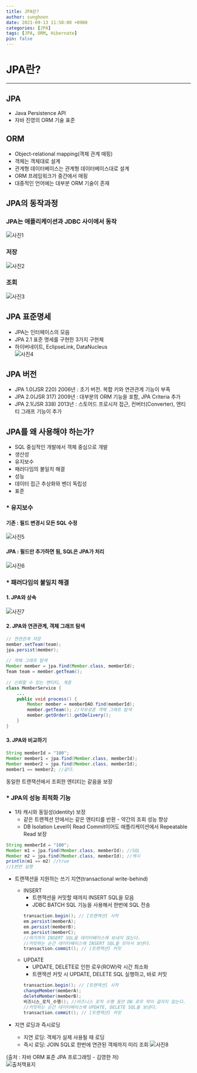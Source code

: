 ```yaml
---
title: JPA란?
author: sunghoon
date: 2021-09-13 11:50:00 +0900
categories: [JPA]
tags: [JPA, ORM, Hibernate]
pin: false
--- 
```



# JPA란?  
---

## JPA  
- Java Persistence API
- 자바 진영의 ORM 기술 표준  

  
## ORM
- Object-relational mapping(객체 관계 매핑)
- 객체는 객체대로 설계
- 관계형 데이터베이스는 관계형 데이터베이스대로 설계
- ORM 프레임워크가 중간에서 매핑
- 대중적인 언어에는 대부분 ORM 기술이 존재  
  
## JPA의 동작과정  
### JPA는 애플리케이션과 JDBC 사이에서 동작  
![사진1](/assets/img/JPA_1/JPA_1_1.jpg)  

### 저장  
![사진2](/assets/img/JPA_1/JPA_1_2.jpg)  

### 조회  
![사진3](/assets/img/JPA_1/JPA_1_3.jpg)  

## JPA 표준명세
- JPA는 인터페이스의 모음
- JPA 2.1 표준 명세를 구현한 3가지 구현체
- 하이버네이트, EclipseLink, DataNucleus  
![사진4](/assets/img/JPA_1/JPA_1_4.jpg)  
  
## JPA 버전
- JPA 1.0(JSR 220) 2006년 : 초기 버전. 복합 키와 연관관계 기능이 부족
- JPA 2.0(JSR 317) 2009년 : 대부분의 ORM 기능을 포함, JPA Criteria 추가
- JPA 2.1(JSR 338) 2013년 : 스토어드 프로시저 접근, 컨버터(Converter), 엔티
티 그래프 기능이 추가  

## JPA를 왜 사용해야 하는가?
- SQL 중심적인 개발에서 객체 중심으로 개발
- 생산성
- 유지보수
- 패러다임의 불일치 해결
- 성능
- 데이터 접근 추상화와 벤더 독립성
- 표준  

### * 유지보수
#### 기존 : 필드 변경시 모든 SQL 수정  
![사진5](/assets/img/JPA_1/JPA_1_5.jpg)  
 
#### JPA : 필드만 추가하면 됨, SQL은 JPA가 처리  
![사진6](/assets/img/JPA_1/JPA_1_6.jpg)  
 
### * 패러다임의 불일치 해결  
#### 1. JPA와 상속  
![사진7](/assets/img/JPA_1/JPA_1_7.jpg)  

#### 2. JPA와 연관관계, 객체 그래프 탐색 
  
```java  
// 연관관계 저장  
member.setTeam(team);  
jpa.persist(member);  
  
// 객체 그래프 탐색  
Member member = jpa.find(Member.class, memberId);  
Team team = member.getTeam();  
  
// 신뢰할 수 있는 엔티티, 계층  
class MemberService {  
	...  
	public void process() {  
		Member member = memberDAO.find(memberId);  
		member.getTeam(); //자유로운 객체 그래프 탐색  
		member.getOrder().getDelivery();  
	}  
}  
```    

#### 3. JPA와 비교하기 
```java  
String memberId = "100";  
Member member1 = jpa.find(Member.class, memberId);  
Member member2 = jpa.find(Member.class, memberId);  
member1 == member2; //같다.  
``` 
동일한 트랜잭션에서 조회한 엔티티는 같음을 보장  

### * JPA의 성능 최적화 기능  
- 1차 캐시와 동일성(identity) 보장  
	* 같은 트랜젝션 안에서는 같은 엔티티를 반환 - 약간의 조회 성능 향상  
	*  DB Isolation Level이 Read Commit이어도 애플리케이션에서 Repeatable Read 보장  
```java  
String memberId = "100";
Member m1 = jpa.find(Member.class, memberId); //SQL
Member m2 = jpa.find(Member.class, memberId); //캐시
println(m1 == m2) //true 
//1번만 실행
```  

- 트랜잭션을 지원하는 쓰기 지연(transactional write-behind)
	- INSERT
		* 트랜잭션을 커밋할 때까지 INSERT SQL을 모음
		* JDBC BATCH SQL 기능을 사용해서 한번에 SQL 전송
		```java
		transaction.begin(); // [트랜잭션] 시작
		em.persist(memberA);
		em.persist(memberB);
		em.persist(memberC);
		//여기까지 INSERT SQL을 데이터베이스에 보내지 않는다.
		//커밋하는 순간 데이터베이스에 INSERT SQL을 모아서 보낸다.
		transaction.commit(); // [트랜잭션] 커밋
		```  
	- UPDATE
		* UPDATE, DELETE로 인한 로우(ROW)락 시간 최소화  
		* 트랜잭션 커밋 시 UPDATE, DELETE SQL 실행하고, 바로 커밋  
		```java  
		transaction.begin(); // [트랜잭션] 시작  
		changeMember(memberA);  
		deleteMember(memberB);  
		비즈니스_로직_수행(); //비즈니스 로직 수행 동안 DB 로우 락이 걸리지 않는다.  
		//커밋하는 순간 데이터베이스에 UPDATE, DELETE SQL을 보낸다.  
		transaction.commit(); // [트랜잭션] 커밋  
		```  

- 지연 로딩과 즉시로딩
	* 지연 로딩: 객체가 실제 사용될 때 로딩
	* 즉시 로딩: JOIN SQL로 한번에 연관된 객체까지 미리 조회
	![사진8](/assets/img/JPA_1/JPA_1_8.jpg) 

(출처 : 자바 ORM 표준 JPA 프로그래밍 - 김영한 저)  
![출처책표지](/assets/img/JPA_book.jpg)